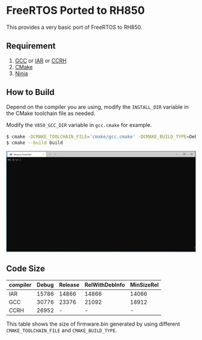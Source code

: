 # FreeRTOS Ported to RH850

This provides a very basic port of FreeRTOS to RH850.

## Requirement

1. [GCC](https://github.com/mikisama/Auto_Build_GCC_RH850/releases) or [IAR](https://www.iar.com/products/#/search?architecture=RH850) or [CCRH](https://www.renesas.com/eu/en/software-tool/c-compiler-package-rh850-family)
2. [CMake](https://github.com/Kitware/CMake/releases)
3. [Ninja](https://github.com/ninja-build/ninja/releases)

## How to Build

Depend on the compiler you are using, modify the `INSTALL_DIR` variable in the CMake toolchain file as needed.

Modify the `V850_GCC_DIR` variable in `gcc.cmake` for example.

```bash
$ cmake -DCMAKE_TOOLCHAIN_FILE='cmake/gcc.cmake' -DCMAKE_BUILD_TYPE=Debug -Bbuild -GNinja .
$ cmake --build build
```

![build](docs/build.webp)

## Code Size

| compiler | Debug | Release | RelWithDebInfo | MinSizeRel |
| -------- | ----- | ------- | -------------- | ---------- |
| IAR      | 15786 | 14866   | 14866          | 14066      |
| GCC      | 30776 | 23376   | 21092          | 18912      |
| CCRH     | 26952 | -       | -              | -          |

This table shows the size of firmware.bin generated by using different `CMAKE_TOOLCHAIN_FILE` and `CMAKE_BUILD_TYPE`.
